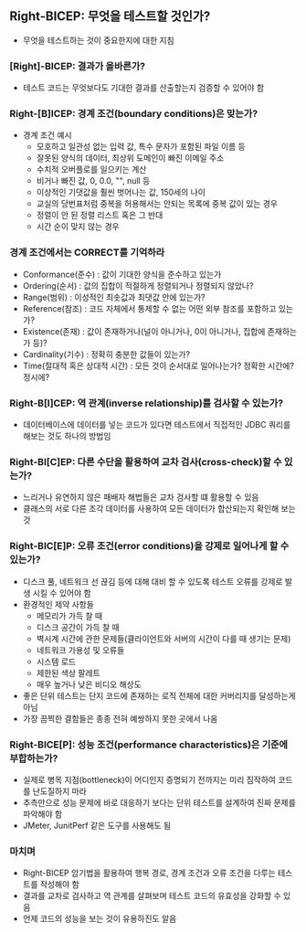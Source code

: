 ## Right-BICEP: 무엇을 테스트할 것인가?
- 무엇을 테스트하는 것이 중요한지에 대한 지침

### [Right]-BICEP: 결과가 올바른가?
- 테스트 코드는 무엇보다도 기대한 결과를 산출할는지 검증할 수 있어야 함

### Right-[B]ICEP: 경계 조건(boundary conditions)은 맞는가?
- 경계 조건 예시
    - 모호하고 일관성 없는 입력 값, 특수 문자가 포함된 파일 이름 등
    - 잘못된 양식의 데이터, 최상위 도메인이 빠진 이메일 주소
    - 수치적 오버플로를 일으키는 계산
    - 비거나 빠진 값, 0, 0.0, "", null 등
    - 이상적인 기댓값을 훨씬 벗어나는 값, 150세의 나이
    - 교실의 당번표처럼 중복을 허용해서는 안되는 목록에 중복 값이 있는 경우
    - 정렬이 안 된 정렬 리스트 혹은 그 반대
    - 시간 순이 맞지 않는 경우
### 경계 조건에서는 CORRECT를 기억하라
- Conformance(준수) : 값이 기대한 양식을 준수하고 있는가
- Ordering(순서) : 값의 집합이 적절하게 정렬되거나 정렬되지 않았나?
- Range(범위) : 이성적인 최솟값과 최댓값 안에 있는가?
- Reference(참조) : 코드 자체에서 통제할 수 없는 어떤 외부 참조를 포함하고 있는가?
- Existence(존재) : 값이 존재하거나(널이 아니거나, 0이 아니거나, 집합에 존재하는가 등)?
- Cardinality(기수) : 정확히 충분한 값들이 있는가?
- Time(절대적 혹은 상대적 시간) : 모든 것이 순서대로 일어나는가? 정확한 시간에? 정시에?

### Right-B[I]CEP: 역 관계(inverse relationship)를 검사할 수 있는가?
- 데이터베이스에 데이터를 넣는 코드가 있다면 테스트에서 직접적인 JDBC 쿼리를 해보는 것도 하나의 방법임

### Right-BI[C]EP: 다른 수단을 활용하여 교차 검사(cross-check)할 수 있는가?
- 느리거나 유연하지 않은 패배자 해법들은 교차 검사할 떄 활용할 수 있음
- 클래스의 서로 다른 조각 데이터를 사용하여 모든 데이터가 합산되는지 확인해 보는 것

### Right-BIC[E]P: 오류 조건(error conditions)을 강제로 일어나게 할 수 있는가?
- 디스크 풀, 네트워크 선 끊김 등에 대해 대비 할 수 있도록 테스트 오류를 강제로 발생 시킬 수 있어야 함
- 환경적인 제약 사항들
    - 메모리가 가득 찰 때
    - 디스크 공간이 가득 찰 때
    - 벽시계 시간에 관한 문제들(클라이언트와 서버의 시간이 다를 때 생기는 문제)
    - 네트워크 가용성 및 오류들
    - 시스템 로드
    - 제한된 색상 팔레트
    - 매우 높거나 낮은 비디오 해상도
- 좋은 단위 테스트는 단지 코드에 존재하는 로직 전체에 대한 커버리지를 달성하는게 아님
- 가장 끔찍한 결함들은 종종 전혀 예쌍하지 못한 곳에서 나옴

### Right-BICE[P]: 성능 조건(performance characteristics)은 기준에 부합하는가?
- 실제로 병목 지점(bottleneck)이 어디인지 증명되기 전까지는 미리 짐작하여 코드를 난도질하지 마라
- 추측만으로 성능 문제에 바로 대응하기 보다는 단위 테스트를 설계하여 진짜 문제를 파악해야 함
- JMeter, JunitPerf 같은 도구를 사용해도 됨

### 마치며
- Right-BICEP 암기법을 활용하여 행복 경로, 경계 조건과 오류 조건을 다루는 테스트를 작성해야 함
- 결과를 교차로 검사하고 역 관계를 살펴보며 테스트 코드의 유효성을 강화할 수 있음
- 언제 코드의 성능을 보는 것이 유용하진도 알음